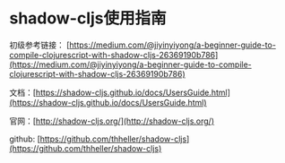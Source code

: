 # shadow-cljs使用指南

初级参考链接： [https://medium.com/@jiyinyiyong/a-beginner-guide-to-compile-clojurescript-with-shadow-cljs-26369190b786](https://medium.com/@jiyinyiyong/a-beginner-guide-to-compile-clojurescript-with-shadow-cljs-26369190b786)

文档：[https://shadow-cljs.github.io/docs/UsersGuide.html](https://shadow-cljs.github.io/docs/UsersGuide.html)

官网：[http://shadow-cljs.org/](http://shadow-cljs.org/)

github: [https://github.com/thheller/shadow-cljs](https://github.com/thheller/shadow-cljs)
